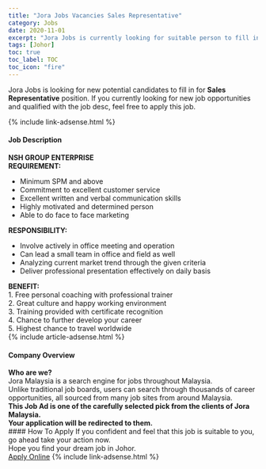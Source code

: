 ```yaml
---
title: "Jora Jobs Vacancies Sales Representative" 
category: Jobs 
date: 2020-11-01 
excerpt: "Jora Jobs is currently looking for suitable person to fill in the Sales Representative which positioned at Johor" 
tags: [Johor] 
toc: true 
toc_label: TOC 
toc_icon: "fire" 
--- 
```


<p>Jora Jobs is looking for new potential candidates to fill in for <b>Sales Representative</b> position. If you currently looking for new job opportunities and qualified with the job desc, feel free to apply this job.
</p>{% include link-adsense.html %} 
<div><div><h4>Job Description</h4></div><div><div><span><div><div><strong>NSH GROUP ENTERPRISE</strong></div><div><strong>REQUIREMENT:</strong></div><div><ul><li>Minimum SPM and above</li><li>Commitment to excellent customer service</li><li>Excellent written and verbal communication skills</li><li>Highly motivated and determined person</li><li>Able to do face to face marketing</li></ul></div><div><strong>RESPONSIBILITY:</strong></div><div><ul><li>Involve actively in office meeting and operation</li><li>Can lead a small team in office and field as well</li><li>Analyzing current market trend through the given criteria</li><li>Deliver professional presentation effectively on daily basis</li></ul></div><div><strong>BENEFIT:</strong></div><div>1. Free personal coaching with professional trainer<div>2. Great culture and happy working environment</div>3. Training provided with certificate recognition<div>4. Chance to further develop your career</div>5. Highest chance to travel worldwide</div></div></span></div></div></div> 
{% include article-adsense.html %} 
<div><div><h4>Company Overview</h4></div><div><div><span><div><div>
<strong>Who are we?</strong></div>
<div>
	Jora Malaysia is a search engine for jobs throughout Malaysia.<br>
	Unlike traditional job boards, users can search through thousands of career opportunities, all sourced from many job sites from around Malaysia.&#160;</div>
<div>
<div>
<strong>This Job Ad is one of the carefully selected pick from the clients of Jora Malaysia.</strong></div>
<div>
<strong>Your application will be redirected to them.</strong></div>
</div></div></span></div></div></div> 
#### How To Apply 
If you confident and feel that this job is suitable to you, go ahead take your action now. <br/> 
Hope you find your dream job in Johor. <br/> 
<a href="https://www.jobstreet.com.my/en/job/sales-representative-4415115?jobId=jobstreet-my-job-4415115&sectionRank=6&token=0~8b20aa1a-b401-4579-9385-7c8f25415886&fr=SRP%20View%20In%20New%20Ta" class="btn btn--info" target="_blank" rel="nofollow noopenner">Apply Online</a> 
{% include link-adsense.html %} 